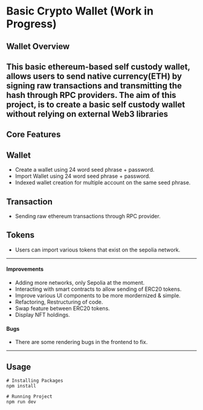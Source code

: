 # Basic Crypto Wallet (Work in Progress)

## Wallet Overview
This basic ethereum-based self custody wallet, allows users to send native currency(ETH) by signing raw transactions and transmitting the hash through RPC providers. The aim of this project, is to create a basic self custody wallet without relying on external Web3 libraries
---------------------------------------------------------------------
## Core Features

## Wallet
- Create a wallet using 24 word seed phrase + password.
- Import Wallet using 24 word seed phrase + password.
- Indexed wallet creation for multiple account on the same seed phrase.

## Transaction
- Sending raw ethereum transactions through RPC provider.

## Tokens
- Users can import various tokens that exist on the sepolia network.
----------------------------------------------------------------------
#### Improvements 
- Adding more networks, only Sepolia at the moment.
- Interacting with smart contracts to allow sending of ERC20 tokens.
- Improve various UI components to be more mordernized & simple.
- Refactoring, Restructuring of code.
- Swap feature between ERC20 tokens.
- Display NFT holdings.
  
#### Bugs
- There are some rendering bugs in the frontend to fix.
----------------------------------------------------------------------
## Usage
    # Installing Packages
    npm install

    # Running Project
    npm run dev
